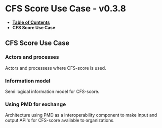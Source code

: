 # CFS Score Use Case - v0.3.8

* [**Table of Contents**](toc.md)
* **CFS Score Use Case**

## CFS Score Use Case

### Actors and processes

Actors and processess where CFS-score is used.

### Information model

Semi logical information model for CFS-score.

### Using PMD for exchange

Architecture using PMD as a interoperability component to make input and output API's for CFS-score available to organizations.

